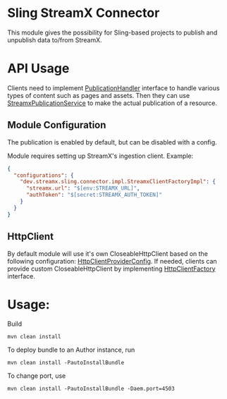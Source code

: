 # Sling StreamX Connector

This module gives the possibility for Sling-based projects to publish and unpublish data to/from
StreamX.

# API Usage

Clients need to implement
[PublicationHandler](./src/main/java/dev/streamx/sling/connector/PublicationHandler.java)
interface to handle various types of content such as pages and assets.
Then they can use
[StreamxPublicationService](./src/main/java/dev/streamx/sling/connector/StreamxPublicationService.java)
to make the actual publication of a resource.

## Module Configuration

The publication is enabled by default, but can be disabled with a config.

Module requires setting up StreamX's ingestion client.
Example:

```json
{
  "configurations": {
    "dev.streamx.sling.connector.impl.StreamxClientFactoryImpl": {
      "streamx.url": "$[env:STREAMX_URL]",
      "authToken": "$[secret:STREAMX_AUTH_TOKEN]"
    }
  }
}
```

## HttpClient

By default module will use it's own CloseableHttpClient based on the following configuration:
[HttpClientProviderConfig](./src/main/java/dev/streamx/sling/connector/impl/HttpClientProviderConfig.java).
If needed, clients can provide custom CloseableHttpClient by implementing
[HttpClientFactory](./src/main/java/dev/streamx/sling/connector/HttpClientFactory.java) interface.

# Usage:

Build

```
mvn clean install
```

To deploy bundle to an Author instance, run

```
mvn clean install -PautoInstallBundle
```

To change port, use

```
mvn clean install -PautoInstallBundle -Daem.port=4503
```